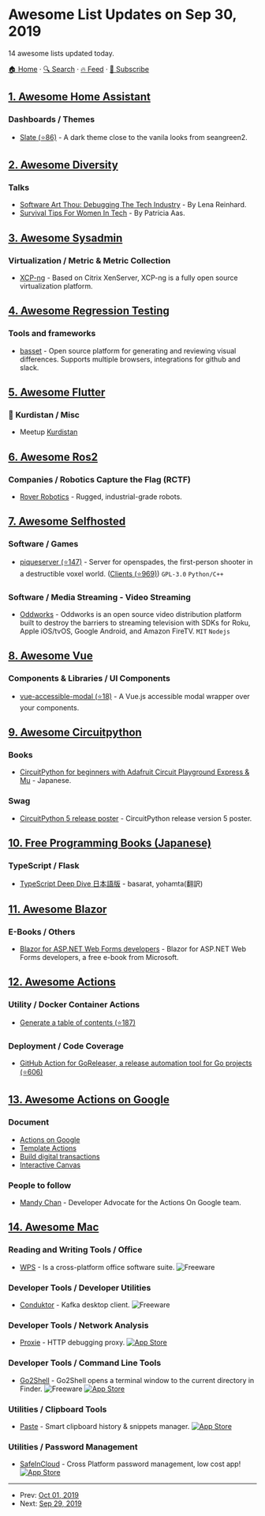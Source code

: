 # Awesome List Updates on Sep 30, 2019

14 awesome lists updated today.

[🏠 Home](/README.md) · [🔍 Search](https://test.trackawesomelist.com/search/) · [🔥 Feed](https://test.trackawesomelist.com/feed.xml) · [📮 Subscribe](https://trackawesomelist.us17.list-manage.com/subscribe?u=d2f0117aa829c83a63ec63c2f&id=36a103854c)



## [1. Awesome Home Assistant](/content/frenck/awesome-home-assistant/README.md)

### Dashboards / Themes

*   [Slate (⭐86)](https://github.com/seangreen2/slate_theme) - A dark theme close to the vanila looks from seangreen2.

## [2. Awesome Diversity](/content/folkswhocode/awesome-diversity/README.md)

### Talks

*   [Software Art Thou: Debugging The Tech Industry](https://www.youtube.com/watch?v=zjjvaIaYMd0o) - By Lena Reinhard.
*   [Survival Tips For Women In Tech](https://www.pscp.tv/w/1BdGYepvvLQGX) - By Patricia Aas.

## [3. Awesome Sysadmin](/content/awesome-foss/awesome-sysadmin/README.md)

### Virtualization / Metric & Metric Collection

*   [XCP-ng](http://www.xcp-ng.org/) - Based on Citrix XenServer, XCP-ng is a fully open source virtualization platform.

## [4. Awesome Regression Testing](/content/mojoaxel/awesome-regression-testing/README.md)

### Tools and frameworks

*   [basset](https://basset.io) - Open source platform for generating and reviewing visual differences. Supports multiple browsers, integrations for github and slack.

## [5. Awesome Flutter](/content/Solido/awesome-flutter/README.md)

### 🏴 Kurdistan / Misc

*   Meetup [Kurdistan](https://www.meetup.com/Flutter-Kurdistan/)

## [6. Awesome Ros2](/content/fkromer/awesome-ros2/README.md)

### Companies / Robotics Capture the Flag (RCTF)

*   [Rover Robotics](https://roverrobotics.com/) - Rugged, industrial-grade robots.

## [7. Awesome Selfhosted](/content/awesome-selfhosted/awesome-selfhosted/README.md)

### Software / Games

*   [piqueserver (⭐147)](https://github.com/piqueserver/piqueserver) - Server for openspades, the first-person shooter in a destructible voxel world. ([Clients (⭐969)](https://github.com/yvt/openspades)) `GPL-3.0` `Python/C++`

### Software / Media Streaming - Video Streaming

*   [Oddworks](https://gitlab.com/oddnetworks/oddworks/core) - Oddworks is an open source video distribution platform built to destroy the barriers to streaming television with SDKs for Roku, Apple iOS/tvOS, Google Android, and Amazon FireTV. `MIT` `Nodejs`

## [8. Awesome Vue](/content/vuejs/awesome-vue/README.md)

### Components & Libraries / UI Components

*   [vue-accessible-modal (⭐18)](https://github.com/andrewvasilchuk/vue-accessible-modal) - A Vue.js accessible modal wrapper over your components.

## [9. Awesome Circuitpython](/content/adafruit/awesome-circuitpython/README.md)

### Books

*   [CircuitPython for beginners with Adafruit Circuit Playground Express & Mu](https://twitter.com/AoyamaProd) - Japanese.

### Swag

*   [CircuitPython 5 release poster](https://www.adafruit.com/product/4365) - CircuitPython release version 5 poster.

## [10. Free Programming Books (Japanese)](/content/EbookFoundation/free-programming-books/books/free-programming-books-ja/README.md)

### TypeScript / Flask

*   [TypeScript Deep Dive 日本語版](https://typescript-jp.gitbook.io/deep-dive/) - basarat, yohamta(翻訳)

## [11. Awesome Blazor](/content/AdrienTorris/awesome-blazor/README.md)

### E-Books / Others

*   [Blazor for ASP.NET Web Forms developers](https://dotnet.microsoft.com/learn/aspnet/architecture#blazor-for-web-forms-devs-ebook-swim) - Blazor for ASP.NET Web Forms developers, a free e-book from Microsoft.

## [12. Awesome Actions](/content/sdras/awesome-actions/README.md)

### Utility / Docker Container Actions

*   [Generate a table of contents (⭐187)](https://github.com/technote-space/toc-generator)

### Deployment / Code Coverage

*   [GitHub Action for GoReleaser, a release automation tool for Go projects (⭐606)](https://github.com/goreleaser/goreleaser-action)

## [13. Awesome Actions on Google](/content/ravirupareliya/awesome-actions-on-google/README.md)

### Document

*   [Actions on Google](https://developers.google.com/actions/)
*   [Template Actions](https://developers.google.com/actions/templates/)
*   [Build digital transactions](https://developers.google.com/actions/transactions/digital/dev-guide-digital)
*   [Interactive Canvas](https://developers.google.com/actions/interactivecanvas)

### People to follow

*   [Mandy Chan](https://twitter.com/MandyChanNYC) - Developer Advocate for the Actions On Google team.

## [14. Awesome Mac](/content/jaywcjlove/awesome-mac/README.md)

### Reading and Writing Tools / Office

*   [WPS](https://www.wps.com/mac) - Is a cross-platform office software suite. ![Freeware](https://jaywcjlove.github.io/sb/ico/min-free.svg "Freeware")

### Developer Tools / Developer Utilities

*   [Conduktor](https://www.conduktor.io) - Kafka desktop client.  ![Freeware](https://jaywcjlove.github.io/sb/ico/min-free.svg "Freeware")

### Developer Tools / Network Analysis

*   [Proxie](https://proxieapp.com/) - HTTP debugging proxy. [![App Store](https://jaywcjlove.github.io/sb/ico/min-app-store.svg "App Store Software")](https://itunes.apple.com/app/cellist/id897814548)

### Developer Tools / Command Line Tools

*   [Go2Shell](https://itunes.apple.com/app/go2shell/id445770608?mt=12) - Go2Shell opens a terminal window to the current directory in Finder. ![Freeware](https://jaywcjlove.github.io/sb/ico/min-free.svg "Freeware") [![App Store](https://jaywcjlove.github.io/sb/ico/min-app-store.svg "App Store Software")](https://itunes.apple.com/app/go2shell/id445770608?mt=12)

### Utilities / Clipboard Tools

*   [Paste](http://pasteapp.me) - Smart clipboard history & snippets manager. [![App Store](https://jaywcjlove.github.io/sb/ico/min-app-store.svg "App Store Software")](https://itunes.apple.com/us/app/paste-clipboard-history-manager/id967805235)

### Utilities / Password Management

*   [SafeInCloud](https://safe-in-cloud.com/en/) - Cross Platform password management, low cost app! [![App Store](https://jaywcjlove.github.io/sb/ico/min-app-store.svg "App Store Software")](https://itunes.apple.com/app/safeincloud-password-manager/id883070818)

---

- Prev: [Oct 01, 2019](/content/2019/10/01/README.md)
- Next: [Sep 29, 2019](/content/2019/09/29/README.md)